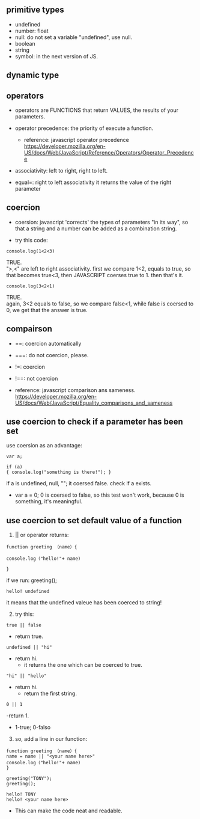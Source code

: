 ## primitive types

- undefined
- number: float
- null: do not set a variable "undefined", use null.
- boolean
- string
- symbol: in the next version of JS.

## dynamic type


## operators
- operators are FUNCTIONS that return VALUES, the results of your parameters.
- operator precedence: the priority of execute a function.
  - reference: javascript operator precedence
  https://developer.mozilla.org/en-US/docs/Web/JavaScript/Reference/Operators/Operator_Precedence
- associativity: left to right, right to left.

- equal=: right to left associativity
  it returns the value of the right parameter
  
## coercion

- coersion: javascript 'corrects' the types of parameters "in its way",
so that a string and a number can be added as a combination string.

- try this code:
```
console.log(1<2<3)
```
TRUE.
<br>
">,<" are left to right associativity.
first we compare 1<2, equals to true, so that becomes true<3,
then JAVASCRIPT coerses true to 1.
then that's it.

```
console.log(3<2<1)
```
TRUE.
<br>
again, 3<2 equals to false, so we compare false<1,
while false is coersed to 0, we get that the answer is true.

## compairson

- ==: coercion automatically
- ===: do not coercion, please.

- !=: coercion
- !==: not coercion

- reference: javascript comparison ans sameness.
https://developer.mozilla.org/en-US/docs/Web/JavaScript/Equality_comparisons_and_sameness

## use coercion to check if a parameter has been set

use coersion as an advantage:

```
var a; 

if (a)
{ console.log("something is there!"); }

```

if a is undefined, null, ""; it coersed false.
check if a exists.

*  var a = 0;
0 is coersed to false, so this test won't work, because 0 is something, it's meaningful.


## use coercion to set default value of a function

1. || or operator returns:

```
function greeting （name）{

console.log（"hello!"+ name)

}
```
if we run:
greeting();

```
hello! undefined
```
it means that the undefined valeue has been coerced to string!

2. try this:
```
true || false
```
- return true.
```
undefined || "hi"
```
- return hi.
  - it returns the one which can be coerced to true.
```
"hi" || "hello"
```
- return hi.
  - return the first string.
```
0 || 1
```
-return 1.
  - 1-true; 0-falso


3. so, add a line in our function:
```
function greeting （name）{
name = name || "<your name here>"
console.log（"hello!"+ name)
}

greeting("TONY");
greeting();
```
```
hello! TONY
hello! <your name here>
```

- This can make the code neat and readable.



